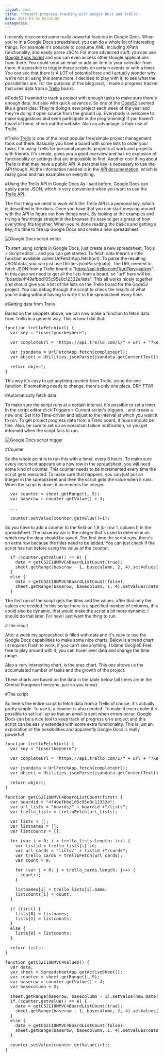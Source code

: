 ```yaml
---
layout: post
title: "Project progress tracking with Google Docs and Trello"
date: 2012-03-05 08:24:00
categories: 
---
```

I recently discovered some really powerful features in Google Docs. When you're in a Google Docs spreadsheet, you can do a whole lot of interesting things. For example it's possible to consume XML, including XPath functionality, and easily parse JSON. For more advanced stuff, you can use [Google Apps Script](https://en.wikipedia.org/wiki/Google_Apps_Script) and you can even access other Google applications from there. You could send an email or add an item to your calendar from there. It's possible to trigger those scripts on certain events or with a timer. You can see that there is A LOT of potential here and I actually wonder why we're not all using this some more. I decided to play with it, to see what the possibilities are. For the purpose of this blog post, I made a progress tracker that uses data from a [Trello](https://trello.com/) board.

#Code52
I wanted to track a project with enough tasks to make sure there's enough data, but also with quick advances. So one of the [Code52](http://code52.org/) seemed like a great idea. They're doing a new project each week of the year and they're doing it open source from the ground up. Everybody is welcome to make suggestions and even participate in the programming! If you haven't heard of them, check out the website. Also an advantage is their use of Trello.

#Trello
[Trello](https://trello.com/) is one of the most popular free/simple project management tools out there. Basically you have a board with some lists to order your tasks. I'm using Trello for personal projects, projects at work and projects with friends. It's simple, gives you a good overview and has no explosion of functionality or settings that are impossible to find. Another cool thing about Trello is that they have a public API. A personal key is necessary to use the API though. All the information needed is in the [API documentation](https://trello.com/docs/), which is really good and has examples on everything.

#Using the Trello API in Google Docs
As I said before, Google Docs can easily parse JSON, which is very convenient when you want to use the [Trello API](https://trello.com/docs/).

The first thing we need to work with the Trello API is a personal key, which is described in the docs. Once you have that you can start messing around with the API to figure out how things work. By looking at the examples and trying a few things straight in the browser it's easy to get a grasp of how everything fits together. When you're done reading the basics and getting a key, it's time to fire up Google Docs and create a new spreadsheet.

![Google Docs script editor](http://kevinpelgrims.com/blog/get/images/2012/03/googledocs_script_editor.png)

To start using scripts in Google Docs, just create a new spreadsheet, Tools > Script editor... and you can get started. To fetch data there's a little function available called UrlFetchApp.fetch(url). To parse the resulting JSON data, you can just use Utilities.jsonParse(data). The URL needed to fetch JSON from a Trello board is "https://api.trello.com/1/url?key=apikey". In this case we need to get all the lists from a board, so "url" here will be "boards/4f49efbbd105c95e0c12332e/lists". This all works nicely together and should give you a list of the lists on the Trello board for the Code52 project. You can debug through the script to check the results of what you're doing without having to write it to the spreadsheet every time.

#Getting data from Trello

Based on the snippets above, we can now make a function to fetch data from Trello in a generic way. This is how I did that:

<pre class="prettyprint">
function trelloFetch(url) {
  var key = "insertyourkeyhere";
  
  var completeUrl = "https://api.trello.com/1/" + url + "?key=" + key;
  
  var jsondata = UrlFetchApp.fetch(completeUrl);
  var object = Utilities.jsonParse(jsondata.getContentText());
  
  return object;
}
</pre>

This way it's easy to get anything needed from Trello, using the one function. If something needs to change, there's only one place. DRY FTW!

#Automatically fetch data

To make sure the script runs at a certain interval, it's possible to set a timer. In the script editor click Triggers > Current script's triggers... and create a new one. Set it to Time-driven and adjust to the interval at which you want it to run. To get project progress data from a Trello board, 8 hours should be fine. Also, be sure to set up an execution failure notification, so you get informed when the script fails to run.

![Google Docs script trigger](http://kevinpelgrims.com/blog/get/images/2012/03/googledocs_script_trigger.png)

#Counter

So the whole point is to run this with a timer, every 8 hours. To make sure every increment appears on a new row in the spreadsheet, you will need some kind of counter. This counter needs to be incremented every time the script gets executed. To make sure that happens, you can just put an integer in the spreadsheet and then the script gets the value when it runs. When the script is done, it increments the integer.

<pre class="prettyprint">
  var counter = sheet.getRange(1, 9);
  var baserow = counter.getValue() + 4;
  
  ...
  
  counter.setValue(counter.getValue()+1);
</pre>

So you have to add a counter to the field on 1,9 (or row 1, column I) in the spreadsheet. The baserow var is the integer that's used to determine on which row the data should be saved. The first time the script runs, there's an extra row because the titles need to be added. You can just check if the script has run before using the value of the counter.

<pre class="prettyprint">
  if (counter.getValue() == 0) {
    data = getC52I18NMVC4BoardListCount(true);
    sheet.getRange(baserow - 1, basecolumn, 2, 4).setValues(data);
  }
  else {
    data = getC52I18NMVC4BoardListCount(false);
    sheet.getRange(baserow, basecolumn, 1, 4).setValues(data);
  }
</pre>

The first run of the script gets the titles and the values, after that only the values are needed. In this script there is a specified number of columns, this could also be dynamic, that would make the script a bit more dynamic. I should do that later. For now I just want the thing to run.

#The result

After a week my spreadsheet is filled with data and it's easy to use the Google Docs capabilities to make some nice charts. Below is a trend chart (it requires Flash to work, if you can't see anything, I blame Google!) Feel free to play around with it, you can hover over data and change the time range.

<div class="chartcontainer nostyle">
<script type="text/javascript" src="//ajax.googleapis.com/ajax/static/modules/gviz/1.0/chart.js"> {"dataSourceUrl":"//docs.google.com/spreadsheet/tq?key=0ApwJowwU8HpHdDBzUGx4dUxpT093VUxHZWplN2VhclE&transpose=0&headers=1&range=A3%3AE24&gid=0&pub=1","options":{"displayAnnotations":true,"vAxes":[{"viewWindowMode":"pretty","viewWindow":{}},{"viewWindowMode":"pretty","viewWindow":{}}],"booleanRole":"certainty","animation":{"duration":500},"vAxis":{"format":""},"useFirstColumnAsDomain":true,"displayZoomButtons":false,"wmode":"opaque","hAxis":{"maxAlternations":1,"format":""},"width":600,"height":371},"state":{},"view":["{\"columns\":[0,1,2,3,4]}","{\"columns\":[0,1,2,3,4]}","{\"columns\":[0,1,2,3,4]}"],"chartType":"AnnotatedTimeLine","chartName":"Trello progress"} </script>
</div>

Also a very interesting chart, is the area chart. This one shows us the accumulated number of tasks and the growth of the project.

<div class="chartcontainer">
<script type="text/javascript" src="//ajax.googleapis.com/ajax/static/modules/gviz/1.0/chart.js"> {"dataSourceUrl":"//docs.google.com/spreadsheet/tq?key=0ApwJowwU8HpHdDBzUGx4dUxpT093VUxHZWplN2VhclE&transpose=0&headers=1&range=A3%3AE24&gid=0&pub=1","options":{"vAxes":[{"title":null,"minValue":null,"viewWindowMode":"pretty","viewWindow":{"min":null,"max":null},"maxValue":null},{"viewWindowMode":"pretty","viewWindow":{}}],"booleanRole":"certainty","animation":{"duration":500},"vAxis":{"format":""},"useFirstColumnAsDomain":true,"hAxis":{"maxAlternations":1,"format":""},"isStacked":true,"width":600,"height":371},"state":{},"view":["{\"columns\":[0,1,2,3,4]}","{\"columns\":[0,1,2,3,4]}","{\"columns\":[0,1,2,3,4]}"],"chartType":"AreaChart","chartName":"Trello progress"} </script>
</div>

These charts are based on the data in the table below (all times are in the Central European timezone, just so you know).

<div class="chartcontainer">
<script type="text/javascript" src="//ajax.googleapis.com/ajax/static/modules/gviz/1.0/chart.js"> {"dataSourceUrl":"//docs.google.com/spreadsheet/tq?key=0ApwJowwU8HpHdDBzUGx4dUxpT093VUxHZWplN2VhclE&transpose=0&headers=1&range=A3%3AE24&gid=0&pub=1","options":{"vAxes":[{"viewWindowMode":"pretty","viewWindow":{}},{"viewWindowMode":"pretty","viewWindow":{}}],"sortColumn":null,"booleanRole":"certainty","showRowNumber":false,"animation":{"duration":500},"page":"disable","vAxis":{"format":""},"useFirstColumnAsDomain":true,"hAxis":{"maxAlternations":1,"format":""},"width":600,"height":371},"state":{},"view":["{\"columns\":[0,1,2,3,4]}","{\"columns\":[0,1,2,3,4]}","{\"columns\":[0,1,2,3,4]}"],"chartType":"Table","chartName":"Data"} </script>
</div>

#The script

So here's the entire script to fetch data from a Trello of choice, it's actually pretty simple. To use it, a counter is also needed. To make it even cooler it's possible to set it all up so that an email is sent when errors occur. Google Docs can be a nice tool to keep track of progress on a project and this script can be easily extended with some extra functionality. This is just an exploration of the possibilities and apparently Google Docs is really powerful!

<pre class="prettyprint">
function trelloFetch(url) {
  var key = "insertkeyhere";
  
  var completeUrl = "https://api.trello.com/1/" + url + "?key=" + key;
  
  var jsondata = UrlFetchApp.fetch(completeUrl);
  var object = Utilities.jsonParse(jsondata.getContentText());
  
  return object;
}

function getC52I18NMVC4BoardListCount(first) {
  var boardid = "4f49efbbd105c95e0c12332e";
  var url_lists = "boards/" + boardid +"/lists";
  var trello_lists = trelloFetch(url_lists);
  
  var lists = [];
  var listnames = [];
  var listcounts = [];
  
  for (var i = 0; i < trello_lists.length; i++) {
    var listid = trello_lists[i].id;
    var url_cards = "lists/" + listid +"/cards";
    var trello_cards = trelloFetch(url_cards);
    var count = 0;
    
    for (var j = 0; j < trello_cards.length; j++) {
      count++;
    }
    
    listnames[i] = trello_lists[i].name;
    listcounts[i] = count;
  }
  
  if (first) {
    lists[0] = listnames;
    lists[1] = listcounts;
  }
  else {
    lists[0] = listcounts;
  }
  
  return lists;  
}

function getC52I18NMVC4Values() {
  var data;
  var sheet = SpreadsheetApp.getActiveSheet();
  var counter = sheet.getRange(1, 9);
  var baserow = counter.getValue() + 4;
  var basecolumn = 2;
  
  sheet.getRange(baserow, basecolumn - 1).setValue(new Date());
  if (counter.getValue() == 0) {
    data = getC52I18NMVC4BoardListCount(true);
    sheet.getRange(baserow - 1, basecolumn, 2, 4).setValues(data);
  }
  else {
    data = getC52I18NMVC4BoardListCount(false);
    sheet.getRange(baserow, basecolumn, 1, 4).setValues(data);
  }
  
  counter.setValue(counter.getValue()+1);
}
</pre>
